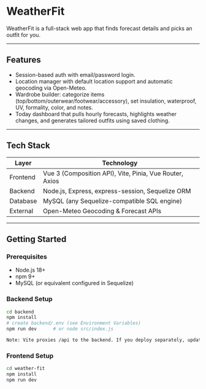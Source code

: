 # WeatherFit

WeatherFit is a full-stack web app that finds forecast details and picks an outfit for you.

---

## Features
- Session-based auth with email/password login.
- Location manager with default location support and automatic geocoding via Open-Meteo.
- Wardrobe builder: categorize items (top/bottom/outerwear/footwear/accessory), set insulation, waterproof, UV, formality, color, and notes.
- Today dashboard that pulls hourly forecasts, highlights weather changes, and generates tailored outfits using saved clothing.

---

## Tech Stack
| Layer      | Technology |
|------------|------------|
| Frontend   | Vue 3 (Composition API), Vite, Pinia, Vue Router, Axios |
| Backend    | Node.js, Express, express-session, Sequelize ORM       |
| Database   | MySQL (any Sequelize-compatible SQL engine)       |
| External   | Open-Meteo Geocoding & Forecast APIs                   |

---

## Getting Started

### Prerequisites
- Node.js 18+
- npm 9+
- MySQL (or equivalent configured in Sequelize)

### Backend Setup
```bash
cd backend
npm install
# create backend/.env (see Environment Variables)
npm run dev      # or node src/index.js

Note: Vite proxies /api to the backend. If you deploy separately, update src/lib/api.js accordingly.
```

### Frontend Setup
```bash
cd weather-fit
npm install
npm run dev



